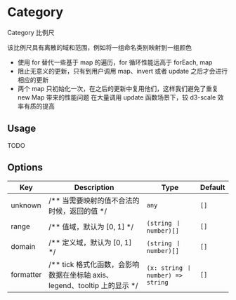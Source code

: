 # Category

Category 比例尺

该比例尺具有离散的域和范围，例如将一组命名类别映射到一组颜色

- 使用 for 替代一些基于 map 的遍历，for 循环性能远高于 forEach, map
- 阻止无意义的更新，只有到用户调用 map、invert 或者 update 之后才会进行相应的更新
- 两个 map 只初始化一次，在之后的更新中复用他们，这样我们避免了重复 new Map 带来的性能问题
  在大量调用 update 函数场景下，较 d3-scale 效率有质的提高

## Usage
TODO

## Options
| Key | Description | Type | Default|
| ----| ----------- | -----| -------|
| unknown | /** 当需要映射的值不合法的时候，返回的值 */ | <code>any</code> | `[]` |
| range | /** 值域，默认为 [0, 1] */ | <code>(string 丨 number)[]</code> | `[]` |
| domain | /** 定义域，默认为 [0, 1] */ | <code>(string 丨 number)[]</code> | `[]` |
| formatter | /** tick 格式化函数，会影响数据在坐标轴 axis、legend、tooltip 上的显示 */ | <code>(x: string 丨 number) => string</code> | `[]` |
